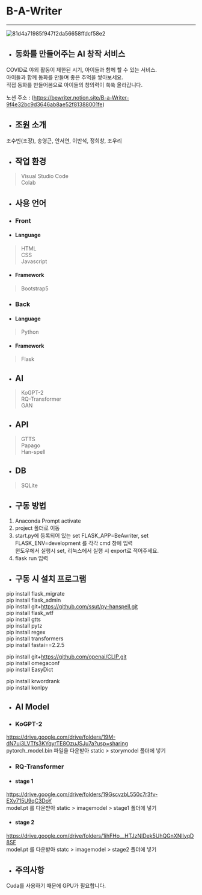 # B-A-Writer
***
![81d4a71985f947f2da56658ffdcf58e2](https://user-images.githubusercontent.com/28862384/167350120-3ef5ca6d-d6a2-444b-b2c0-ce42567c22a6.jpg)

+ ## 동화를 만들어주는 AI 창작 서비스
COVID로 야외 활동이 제한된 시기, 아이들과 함께 할 수 있는 서비스.<br>
아이들과 함께 동화를 만들며 좋은 추억을 쌓아보세요.<br>
직접 동화를 만들어봄으로 아이들의 창의력이 쑥쑥 올라갑니다.

노션 주소 : (https://bewriter.notion.site/B-a-Writer-9f4e32bc9d3646ab8ae52f81388001fe)

+ ## 조원 소개
조수빈(조장), 송영근, 안서연, 이반석, 정희창, 조우리

+ ## 작업 환경
> Visual Studio Code <br> Colab

+ ## 사용 언어
+ ### Front
+ #### Language
> HTML <br> CSS <br> Javascript
+ #### Framework
> Bootstrap5

+ ### Back
+ #### Language
> Python
+ #### Framework
> Flask

+ ## AI
> KoGPT-2 <br> RQ-Transformer <br> GAN

+ ## API
> GTTS <br> Papago <br> Han-spell

+ ## DB
> SQLite

+ ## 구동 방법
1. Anaconda Prompt activate <br>
2. project 폴더로 이동 <br>
3. start.py에 등록되어 있는 set FLASK_APP=BeAwriter, set FLASK_ENV=development 를 각각 cmd 창에 입력<br>
윈도우에서 실행시 set, 리눅스에서 실행 시 export로 적어주세요.
4. flask run 입력

+ ## 구동 시 설치 프로그램
pip install flask_migrate <br>
pip install flask_admin<br>
pip install git+https://github.com/ssut/py-hanspell.git<br>
pip install flask_wtf<br>
pip install gtts<br>
pip install pytz<br>
pip install regex<br>
pip install transformers<br>
pip install fastai==2.2.5<br>

pip install git+https://github.com/openai/CLIP.git<br>
pip install omegaconf<br>
pip install EasyDict<br>

pip install krwordrank<br>
pip install konlpy<br>

+ ## AI Model
+ ### KoGPT-2
https://drive.google.com/drive/folders/19M-dN7ui3LVTfs3KYqyrTE8OzuJSJu7a?usp=sharing <br>
pytorch_model.bin 파일을 다운받아 static > storymodel 폴더에 넣기

+ ### RQ-Transformer
+ #### stage 1
https://drive.google.com/drive/folders/19GscvzbL550c7r3fv-EXv715U9qC3DoY <br>
model.pt 를 다운받아 static > imagemodel > stage1 폴더에 넣기

+ #### stage 2
https://drive.google.com/drive/folders/1ihFHo__HTJzNIDek5UhQGnXNlIyqD8SF <br>
model.pt 를 다운받아 statc > imagemodel > stage2 폴더에 넣기

+ ## 주의사항
Cuda를 사용하기 때문에 GPU가 필요합니다.
